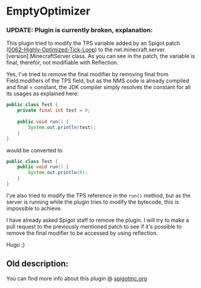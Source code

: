 # EmptyOptimizer
### UPDATE: Plugin is currently broken, explanation:
This plugin tried to modify the TPS variable added by an Spigot patch ([0062-Highly-Optimized-Tick-Loop](https://hub.spigotmc.org/stash/projects/SPIGOT/repos/spigot/browse/CraftBukkit-Patches/0062-Highly-Optimized-Tick-Loop.patch)) to the net.minecraft.server.[version].MinecraftServer class. As you can see in the patch, the variable is final, therefor, not modifiable with Reflection.

Yes, I've tried to remove the final modifier by removing final from Field.modifiers of the TPS field, but as the NMS code is already compiled and final = constant, the JDK compiler simply resolves the constant for all its usages as explained here:
 
```java
public class Test {
    private final int test = 0;
    
    public void run() {
        System.out.println(test);
    }
}
```

would be converted to
```java
public class Test {    
    public void run() {
        System.out.println(0);
    }
}
```

I've also tried to modify the TPS reference in the ``run()`` method, but as the server is running while the plugin tries to modify the bytecode, this is impossible to achieve.

I have already asked Spigot staff to remove the plugin. I will try to make a pull request to the previously mentioned patch to see if it's possible to remove the final modifier to be accessed by using reflection.

Hugo ;)

## Old description: 
You can find more info about this plugin @ [spigotmc.org](https://www.spigotmc.org/resources/emptyoptimizer.34136/)